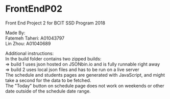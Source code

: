 # FrontEndP02
Front End Project 2 for BCIT SSD Program 2018  

Made By:   
    Fatemeh Taheri: A01043797  
    Lin Zhou: A01040689  

Additional instructions:  
    In the build folder contains two zipped builds:  
    => build 1 uses json hosted on JSONbin.io and is fully runnable right away  
    => build 2 uses local json files and has to be run on a live server  
    The schedule and students pages are generated with JavaScript, and might take a second for the data to be fetched.  
    The "Today" button on schedule page does not work on weekends or other date outside of the schedule date range.  
